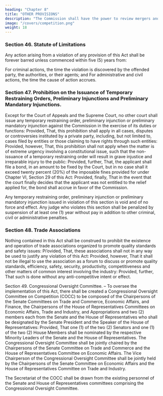 ```yaml
---
heading: "Chapter 8"
title: "OTHER PROVISIONS"
description: "The Commission shall have the power to review mergers and acquisitions based on factors deemed relevant by the Commission"
image: "/covers/competition.png"
weight: 18
---
```




### Section 46. Statute of Limitations

Any action arising from a violation of any provision of this Act shall be forever barred unless commenced within five (5) years from:

For criminal actions, the time the violation is discovered by the offended party, the authorities, or their agents; and
For administrative and civil actions, the time the cause of action accrues.


### Section 47. Prohibition on the Issuance of Temporary Restraining Orders, Preliminary Injunctions and Preliminary Mandatory Injunctions.

Except for the Court of Appeals and the Supreme Court, no other court shall issue any temporary restraining order, preliminary injunction or preliminary mandatory injunction against the Commission in the exercise of its duties or functions: Provided, That, this prohibition shall apply in all cases, disputes or controversies instituted by a private party, including, but not limited to, cases filed by entities or those claiming to have rights through such entities: Provided, however, That, this prohibition shall not apply when the matter is of extreme urgency involving a constitutional issue, such that the non-issuance of a temporary restraining order will result in grave injustice and irreparable injury to the public: Provided, further, That, the applicant shall file a bond, in an amount to be fixed by the Court, but in no case shall it exceed twenty percent (20%) of the imposable fines provided for under Chapter VI, Section 29 of this Act: Provided, finally, That in the event that the court finally decides that the applicant was not entitled to the relief applied for, the bond shall accrue in favor of the Commission.

Any temporary restraining order, preliminary injunction or preliminary mandatory injunction issued in violation of this section is void and of no force and effect. Any judge who violates this section shall be penalized by suspension of at least one (1) year without pay in addition to other criminal, civil or administrative penalties.


### Section 48. Trade Associations

Nothing contained in this Act shall be construed to prohibit the existence and operation of trade associations organized to promote quality standards and safety issues: Pi’ovided, That, these associations shall not in any way be used to justify any violation of this Act: Provided, however, That it shall not be illegal to use the association as a forum to discuss or promote quality standards, efficiency, safety, security, productivity, competitiveness and other matters of common interest involving the industry: Provided, further, That such is done without any anti-competitive intent or effect.

Section 49. Congressional Oversight Committee. – To oversee the implementation of this Act, there shall be created a Congressional Oversight Committee on Competition (COCC) to be composed of the Chairpersons of the Senate Committees on Trade and Commerce, Economic Affairs, and Finance, the Chairpersons of the House of Representatives Committees on Economic Affairs, Trade and Industry, and Appropriations and two (2) members each from the Senate and the House of Representatives who shall be designated by the Senate President and the Speaker of the House of Representatives: Provided, That one (1) of the two (2) Senators and one (1) of the two (2) House Members shall be nominated by the respective Minority Leaders of the Senate and the House of Representatives. The Congressional Oversight Committee shall be jointly chaired by the Chairpersons of the Senate Committee on Trade and Commerce and the House of Representatives Committee on Economic Affairs. The Vice Chairperson of the Congressional Oversight Committee shall be jointly held by the Chairpersons of the Senate Committee on Economic Affairs and the House of Representatives Committee on Trade and Industry.

The Secretariat of the COCC shall be drawn from the existing personnel of the Senate and House of Representatives committees comprising the Congressional Oversight Committee.



